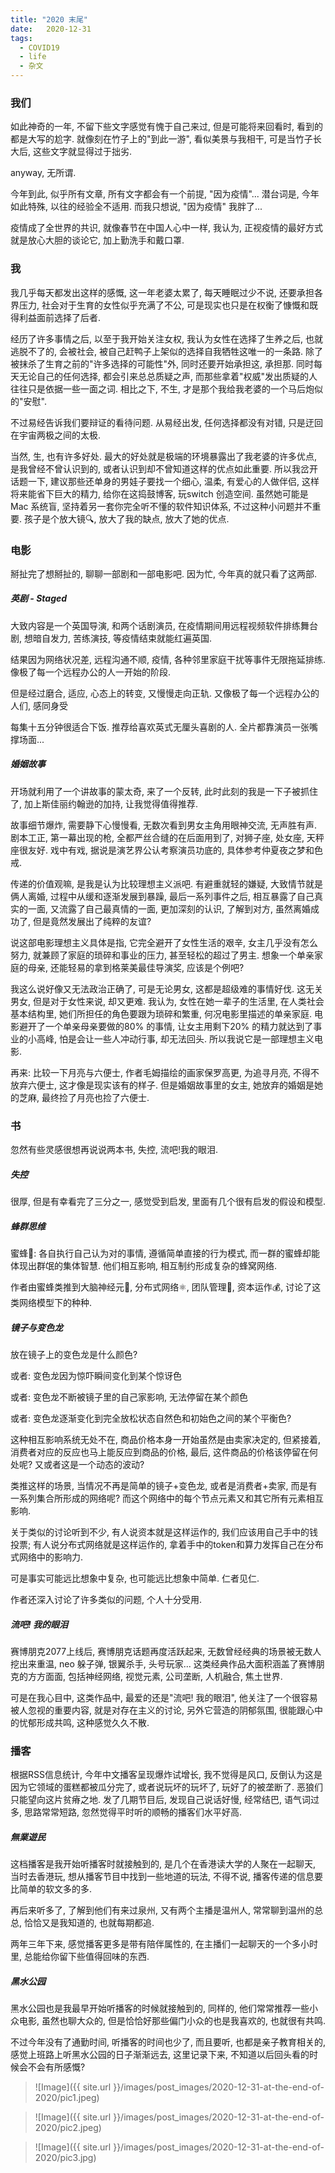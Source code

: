 ```yaml
---
title: "2020 末尾"
date:   2020-12-31
tags:
  - COVID19
  - life
  - 杂文
---
```


### 我们

如此神奇的一年, 不留下些文字感觉有愧于自己来过, 但是可能将来回看时, 看到的都是大写的尬字. 就像刻在竹子上的"到此一游", 看似美景与我相干, 可是当竹子长大后, 这些文字就显得过于拙劣.

anyway, 无所谓.

今年到此, 似乎所有文章, 所有文字都会有一个前提, "因为疫情"... 潜台词是, 今年如此特殊, 以往的经验全不适用. 而我只想说, "因为疫情" 我胖了...

疫情成了全世界的共识, 就像春节在中国人心中一样, 我认为, 正视疫情的最好方式就是放心大胆的谈论它, 加上勤洗手和戴口罩.

### 我

我几乎每天都发出这样的感慨, 这一年老婆太累了, 每天睡眠过少不说, 还要承担各界压力, 社会对于生育的女性似乎充满了不公, 可是现实也只是在权衡了慷慨和既得利益面前选择了后者.

经历了许多事情之后, 以至于我开始关注女权, 我认为女性在选择了生养之后, 也就逃脱不了的, 会被社会, 被自己赶鸭子上架似的选择自我牺牲这唯一的一条路. 除了被抹杀了生育之前的"许多选择的可能性"外, 同时还要开始承担这, 承担那. 同时每天无论自己的任何选择, 都会引来总总质疑之声, 而那些拿着"权威"发出质疑的人往往只是依据一些一面之词. 相比之下, 不生, 才是那个我给我老婆的一个马后炮似的"安慰".

不过易经告诉我们要辩证的看待问题. 从易经出发, 任何选择都没有对错, 只是迂回在宇宙两极之间的太极.

当然, 生, 也有许多好处. 最大的好处就是极端的环境暴露出了我老婆的许多优点, 是我曾经不曾认识到的, 或者认识到却不曾知道这样的优点如此重要. 所以我岔开话题一下, 建议那些还单身的男娃子要找一个细心, 温柔, 有爱心的人做伴侣, 这样将来能省下巨大的精力, 给你在这捣鼓博客, 玩switch 创造空间. 虽然她可能是Mac 系统盲, 坚持着另一套你完全听不懂的软件知识体系, 不过这种小问题并不重要. 孩子是个放大镜🔍️, 放大了我的缺点, 放大了她的优点.

### 电影

掰扯完了想掰扯的, 聊聊一部剧和一部电影吧. 因为忙, 今年真的就只看了这两部.

##### 英剧 - Staged

大致内容是一个英国导演, 和两个话剧演员, 在疫情期间用远程视频软件排练舞台剧, 想暗自发力, 苦练演技, 等疫情结束就能红遍英国.

结果因为网络状况差, 远程沟通不顺, 疫情, 各种邻里家庭干扰等事件无限拖延排练. 像极了每一个远程办公的人一开始的阶段.

但是经过磨合, 适应, 心态上的转变, 又慢慢走向正轨. 又像极了每一个远程办公的人们, 感同身受

每集十五分钟很适合下饭. 推荐给喜欢英式无厘头喜剧的人. 全片都靠演员一张嘴撑场面...

##### 婚姻故事

开场就利用了一个讲故事的蒙太奇, 来了一个反转, 此时此刻的我是一下子被抓住了, 加上斯佳丽约翰逊的加持, 让我觉得值得推荐.

故事细节爆炸, 需要静下心慢慢看, 无数次看到男女主角用眼神交流, 无声胜有声. 剧本工正, 第一幕出现的枪, 全都严丝合缝的在后面用到了, 对狮子座, 处女座, 天秤座很友好. 戏中有戏, 据说是演艺界公认考察演员功底的, 具体参考仲夏夜之梦和色戒. 

传递的价值观嘛, 是我是认为比较理想主义派吧. 有避重就轻的嫌疑, 大致情节就是俩人离婚, 过程中从缓和逐渐发展到暴躁, 最后一系列事件之后, 相互暴露了自己真实的一面, 又流露了自己最真情的一面, 更加深刻的认识, 了解到对方, 虽然离婚成功了, 但是竟然发展出了纯粹的友谊?

说这部电影理想主义具体是指, 它完全避开了女性生活的艰辛, 女主几乎没有怎么努力, 就兼顾了家庭的琐碎和事业的压力, 甚至轻松的超过了男主. 想象一个单亲家庭的母亲, 还能轻易的拿到格莱美最佳导演奖, 应该是个例吧?

我这么说好像又无法政治正确了, 可是无论男女, 这都是超级难的事情好伐. 这无关男女, 但是对于女性来说, 却又更难. 我认为, 女性在她一辈子的生活里, 在人类社会基本结构里, 她们所担任的角色要跟为琐碎和繁重, 何况电影里描述的单亲家庭. 电影避开了一个单亲母亲要做的80% 的事情, 让女主用剩下20% 的精力就达到了事业的小高峰, 怕是会让一些人冲动行事, 却无法回头. 所以我说它是一部理想主义电影.

再来: 比较一下月亮与六便士, 作者毛姆描绘的画家保罗高更, 为追寻月亮, 不得不放弃六便士, 这才像是现实该有的样子. 但是婚姻故事里的女主, 她放弃的婚姻是她的芝麻, 最终捡了月亮也捡了六便士. 

### 书

忽然有些灵感很想再说说两本书, 失控, 流吧!我的眼泪.

##### 失控

很厚, 但是有幸看完了三分之一, 感觉受到启发, 里面有几个很有启发的假设和模型.

##### 蜂群思维

蜜蜂🐝️: 各自执行自己认为对的事情, 遵循简单直接的行为模式, 而一群的蜜蜂却能体现出群氓的集体智慧. 他们相互影响, 相互制约形成复杂的蜂窝网络.

作者由蜜蜂类推到大脑神经元🧠, 分布式网络⚛️, 团队管理👤️, 资本运作💰️, 讨论了这类网络模型下的种种.

##### 镜子与变色龙

放在镜子上的变色龙是什么颜色?

或者: 变色龙因为惊吓瞬间变化到某个惊讶色

或者: 变色龙不断被镜子里的自己家影响, 无法停留在某个颜色

或者: 变色龙逐渐变化到完全放松状态自然色和初始色之间的某个平衡色?

这种相互影响系统无处不在, 商品价格本身一开始虽然是由卖家决定的, 但紧接着, 消费者对应的反应也马上能反应到商品的价格, 最后, 这件商品的价格该停留在何处呢? 又或者这是一个动态的波动?

类推这样的场景, 当情况不再是简单的镜子+变色龙, 或者是消费者+卖家, 而是有一系列集合所形成的网络呢? 而这个网络中的每个节点元素又和其它所有元素相互影响. 

关于类似的讨论听到不少, 有人说资本就是这样运作的, 我们应该用自己手中的钱投票; 有人说分布式网络就是这样运作的, 拿着手中的token和算力发挥自己在分布式网络中的影响力. 

可是事实可能远比想象中复杂, 也可能远比想象中简单. 仁者见仁.

作者还深入讨论了许多类似的问题, 个人十分受用.

##### 流吧! 我的眼泪

赛博朋克2077上线后, 赛博朋克话题再度活跃起来, 无数曾经经典的场景被无数人挖出来重温, neo 躲子弹, 银翼杀手, 头号玩家... 这类经典作品大面积涵盖了赛博朋克的方方面面, 包括神经网络, 视觉元素, 公司垄断, 人机融合, 焦土世界.

可是在我心目中, 这类作品中, 最爱的还是"流吧! 我的眼泪", 他关注了一个很容易被人忽视的重要内容, 就是对存在主义的讨论, 另外它营造的阴郁氛围, 很能跟心中的忧郁形成共鸣, 这种感觉久久不散.

### 播客
根据RSS信息统计, 今年中文播客呈现爆炸试增长, 我不觉得是风口, 反倒认为这是因为它领域的蛋糕都被瓜分完了, 或者说玩坏的玩坏了, 玩好了的被垄断了. 恶狼们只能望向这片贫瘠之地. 发了几期节目后, 发现自己说话好慢, 经常结巴, 语气词过多, 思路常常短路, 忽然觉得平时听的顺畅的播客们水平好高. 

##### 無業遊民

这档播客是我开始听播客时就接触到的, 是几个在香港读大学的人聚在一起聊天, 当时去香港玩, 想从播客节目中找到一些地道的玩法, 不得不说, 播客传递的信息要比简单的软文多的多.

再后来听多了, 了解到他们有来过泉州, 又有两个主播是温州人, 常常聊到温州的总总, 恰恰又是我知道的, 也就每期都追. 

两年三年下来, 感觉播客更多是带有陪伴属性的, 在主播们一起聊天的一个多小时里, 总能给你留下些值得回味的东西.

##### 黑水公园

黑水公园也是我最早开始听播客的时候就接触到的, 同样的, 他们常常推荐一些小众电影, 虽然也聊大众的, 但是恰恰好那些偏门小众的也是我喜欢的, 也就很有共鸣.

不过今年没有了通勤时间, 听播客的时间也少了, 而且要听, 也都是亲子教育相关的, 感觉上班路上听黑水公园的日子渐渐远去, 这里记录下来, 不知道以后回头看的时候会不会有所感慨?


> ![Image]({{ site.url }}/images/post_images/2020-12-31-at-the-end-of-2020/pic1.jpeg)

> ![Image]({{ site.url }}/images/post_images/2020-12-31-at-the-end-of-2020/pic2.jpeg)

> ![Image]({{ site.url }}/images/post_images/2020-12-31-at-the-end-of-2020/pic3.jpg)